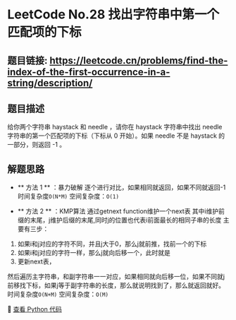 # LeetCode No.28 找出字符串中第一个匹配项的下标

## 题目链接: https://leetcode.cn/problems/find-the-index-of-the-first-occurrence-in-a-string/description/

## 题目描述
给你两个字符串 haystack 和 needle ，请你在 haystack 字符串中找出 needle 字符串的第一个匹配项的下标（下标从 0 开始）。如果 needle 不是 haystack 的一部分，则返回  -1 。

## 解题思路
- ** 方法 1 ** ：暴力破解
逐个进行对比，如果相同就返回，如果不同就返回-1
时间复杂度`O(N*M)` 空间复杂度：`O(1)`

- ** 方法 2 ** ：KMP算法
通过getnext function维护一个next表
其中i维护前缀的末尾，j维护后缀的末尾,同时j的位置也代表i前面最长的相同子串的长度
主要有三步：
1. 如果i和j对应的字符不同，并且j大于0，那么j就前推，找前一个的下标
2. 如果i和j对应的字符一样，那么j就向后移一个，此时就是
3. 更新next表，

然后遍历主字符串，和副字符串一一对应，如果相同就向后移一位，如果不同就j前移找下标，如果j等于副字符串的长度，那么就说明找到了，那么就返回就好。
时间复杂度`O(N+M)` 
空间复杂度：`O(M)`


📌 [查看 Python 代码](../solutions/python/No_028_找出字符串中第一个匹配项的下标.py)